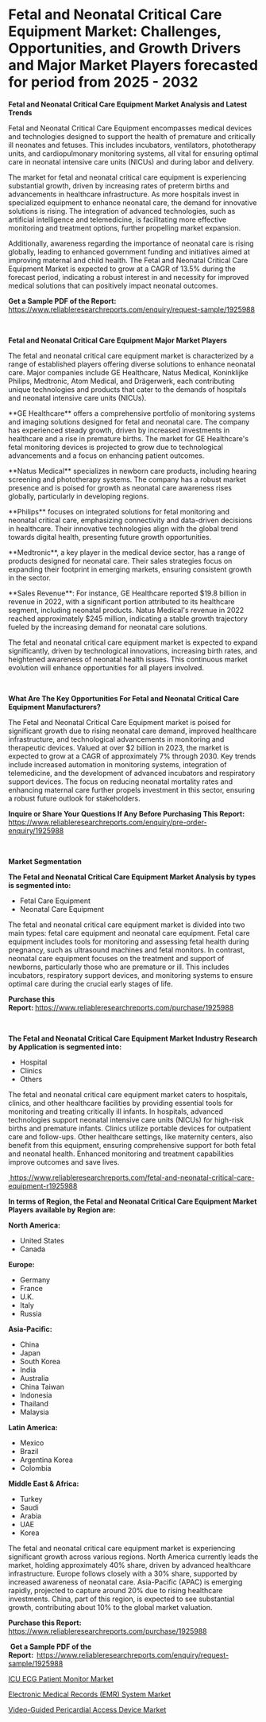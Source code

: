 <p><h1>Fetal and Neonatal Critical Care Equipment Market: Challenges, Opportunities, and Growth Drivers and Major Market Players forecasted for period from 2025 - 2032</h1></p><p><strong>Fetal and Neonatal Critical Care Equipment Market Analysis and Latest Trends</strong></p>
<p><p>Fetal and Neonatal Critical Care Equipment encompasses medical devices and technologies designed to support the health of premature and critically ill neonates and fetuses. This includes incubators, ventilators, phototherapy units, and cardiopulmonary monitoring systems, all vital for ensuring optimal care in neonatal intensive care units (NICUs) and during labor and delivery.</p><p>The market for fetal and neonatal critical care equipment is experiencing substantial growth, driven by increasing rates of preterm births and advancements in healthcare infrastructure. As more hospitals invest in specialized equipment to enhance neonatal care, the demand for innovative solutions is rising. The integration of advanced technologies, such as artificial intelligence and telemedicine, is facilitating more effective monitoring and treatment options, further propelling market expansion.</p><p>Additionally, awareness regarding the importance of neonatal care is rising globally, leading to enhanced government funding and initiatives aimed at improving maternal and child health. The Fetal and Neonatal Critical Care Equipment Market is expected to grow at a CAGR of 13.5% during the forecast period, indicating a robust interest in and necessity for improved medical solutions that can positively impact neonatal outcomes.</p></p>
<p><strong>Get a Sample PDF of the Report:&nbsp;</strong> <a href="https://www.reliableresearchreports.com/enquiry/request-sample/1925988?utm_campaign=40&utm_medium=2&utm_source=Github&utm_content=ia&utm_term=15012025&utm_id=fetal-and-neonatal-critical-care-equipment">https://www.reliableresearchreports.com/enquiry/request-sample/1925988</a></p>
<p>&nbsp;</p>
<p><strong>Fetal and Neonatal Critical Care Equipment Major Market Players</strong></p>
<p><p>The fetal and neonatal critical care equipment market is characterized by a range of established players offering diverse solutions to enhance neonatal care. Major companies include GE Healthcare, Natus Medical, Koninklijke Philips, Medtronic, Atom Medical, and Drägerwerk, each contributing unique technologies and products that cater to the demands of hospitals and neonatal intensive care units (NICUs).</p><p>**GE Healthcare** offers a comprehensive portfolio of monitoring systems and imaging solutions designed for fetal and neonatal care. The company has experienced steady growth, driven by increased investments in healthcare and a rise in premature births. The market for GE Healthcare's fetal monitoring devices is projected to grow due to technological advancements and a focus on enhancing patient outcomes.</p><p>**Natus Medical** specializes in newborn care products, including hearing screening and phototherapy systems. The company has a robust market presence and is poised for growth as neonatal care awareness rises globally, particularly in developing regions.</p><p>**Philips** focuses on integrated solutions for fetal monitoring and neonatal critical care, emphasizing connectivity and data-driven decisions in healthcare. Their innovative technologies align with the global trend towards digital health, presenting future growth opportunities.</p><p>**Medtronic**, a key player in the medical device sector, has a range of products designed for neonatal care. Their sales strategies focus on expanding their footprint in emerging markets, ensuring consistent growth in the sector.</p><p>**Sales Revenue**: For instance, GE Healthcare reported $19.8 billion in revenue in 2022, with a significant portion attributed to its healthcare segment, including neonatal products. Natus Medical's revenue in 2022 reached approximately $245 million, indicating a stable growth trajectory fueled by the increasing demand for neonatal care solutions.</p><p>The fetal and neonatal critical care equipment market is expected to expand significantly, driven by technological innovations, increasing birth rates, and heightened awareness of neonatal health issues. This continuous market evolution will enhance opportunities for all players involved.</p></p>
<p>&nbsp;</p>
<p><strong>What Are The Key Opportunities For Fetal and Neonatal Critical Care Equipment Manufacturers?</strong></p>
<p><p>The Fetal and Neonatal Critical Care Equipment market is poised for significant growth due to rising neonatal care demand, improved healthcare infrastructure, and technological advancements in monitoring and therapeutic devices. Valued at over $2 billion in 2023, the market is expected to grow at a CAGR of approximately 7% through 2030. Key trends include increased automation in monitoring systems, integration of telemedicine, and the development of advanced incubators and respiratory support devices. The focus on reducing neonatal mortality rates and enhancing maternal care further propels investment in this sector, ensuring a robust future outlook for stakeholders.</p></p>
<p><strong>Inquire or Share Your Questions If Any Before Purchasing This Report:</strong> <a href="https://www.reliableresearchreports.com/enquiry/pre-order-enquiry/1925988?utm_campaign=40&utm_medium=2&utm_source=Github&utm_content=ia&utm_term=15012025&utm_id=fetal-and-neonatal-critical-care-equipment">https://www.reliableresearchreports.com/enquiry/pre-order-enquiry/1925988</a></p>
<p>&nbsp;</p>
<p><strong>Market Segmentation</strong></p>
<p><strong>The Fetal and Neonatal Critical Care Equipment Market Analysis by types is segmented into:</strong></p>
<p><ul><li>Fetal Care Equipment</li><li>Neonatal Care Equipment</li></ul></p>
<p><p>The fetal and neonatal critical care equipment market is divided into two main types: fetal care equipment and neonatal care equipment. Fetal care equipment includes tools for monitoring and assessing fetal health during pregnancy, such as ultrasound machines and fetal monitors. In contrast, neonatal care equipment focuses on the treatment and support of newborns, particularly those who are premature or ill. This includes incubators, respiratory support devices, and monitoring systems to ensure optimal care during the crucial early stages of life.</p></p>
<p><strong>Purchase this Report:&nbsp;</strong><a href="https://www.reliableresearchreports.com/purchase/1925988?utm_campaign=40&utm_medium=2&utm_source=Github&utm_content=ia&utm_term=15012025&utm_id=fetal-and-neonatal-critical-care-equipment">https://www.reliableresearchreports.com/purchase/1925988</a></p>
<p>&nbsp;</p>
<p><strong>The Fetal and Neonatal Critical Care Equipment Market Industry Research by Application is segmented into:</strong></p>
<p><ul><li>Hospital</li><li>Clinics</li><li>Others</li></ul></p>
<p><p>The fetal and neonatal critical care equipment market caters to hospitals, clinics, and other healthcare facilities by providing essential tools for monitoring and treating critically ill infants. In hospitals, advanced technologies support neonatal intensive care units (NICUs) for high-risk births and premature infants. Clinics utilize portable devices for outpatient care and follow-ups. Other healthcare settings, like maternity centers, also benefit from this equipment, ensuring comprehensive support for both fetal and neonatal health. Enhanced monitoring and treatment capabilities improve outcomes and save lives.</p></p>
<p><a href="https://www.reliableresearchreports.com/fetal-and-neonatal-critical-care-equipment-r1925988?utm_campaign=40&utm_medium=2&utm_source=Github&utm_content=ia&utm_term=15012025&utm_id=fetal-and-neonatal-critical-care-equipment">&nbsp;https://www.reliableresearchreports.com/fetal-and-neonatal-critical-care-equipment-r1925988</a></p>
<p><strong>In terms of Region, the Fetal and Neonatal Critical Care Equipment Market Players available by Region are:</strong></p>
<p>
    <p> <strong> North America: </strong>
        <ul>
            <li>United States</li>
            <li>Canada</li>
        </ul>
        </p> 
    <p> <strong> Europe: </strong>
        <ul>
            <li>Germany</li>
            <li>France</li>
            <li>U.K.</li>
            <li>Italy</li>
            <li>Russia</li>
        </ul>
        </p> 
    <p> <strong> Asia-Pacific: </strong>
        <ul>
            <li>China</li>
            <li>Japan</li>
            <li>South Korea</li>
            <li>India</li>
            <li>Australia</li>
            <li>China Taiwan</li>
            <li>Indonesia</li>
            <li>Thailand</li>
            <li>Malaysia</li>
        </ul>
        </p> 
    <p> <strong> Latin America: </strong>
        <ul>
            <li>Mexico</li>
            <li>Brazil</li>
            <li>Argentina Korea</li>
            <li>Colombia</li>
        </ul>
        </p> 
    <p> <strong> Middle East & Africa: </strong>
        <ul>
            <li>Turkey</li>
            <li>Saudi</li>
            <li>Arabia</li>
            <li>UAE</li>
            <li>Korea</li>
        </ul>
    </p>
    </p>
<p><p>The fetal and neonatal critical care equipment market is experiencing significant growth across various regions. North America currently leads the market, holding approximately 40% share, driven by advanced healthcare infrastructure. Europe follows closely with a 30% share, supported by increased awareness of neonatal care. Asia-Pacific (APAC) is emerging rapidly, projected to capture around 20% due to rising healthcare investments. China, part of this region, is expected to see substantial growth, contributing about 10% to the global market valuation.</p></p>
<p><strong>Purchase this Report: </strong><a href="https://www.reliableresearchreports.com/purchase/1925988?utm_campaign=40&utm_medium=2&utm_source=Github&utm_content=ia&utm_term=15012025&utm_id=fetal-and-neonatal-critical-care-equipment">https://www.reliableresearchreports.com/purchase/1925988</a></p>
<p>&nbsp;<strong>Get a Sample PDF of the Report:&nbsp;&nbsp;</strong><a href="https://www.reliableresearchreports.com/enquiry/request-sample/1925988?utm_campaign=40&utm_medium=2&utm_source=Github&utm_content=ia&utm_term=15012025&utm_id=fetal-and-neonatal-critical-care-equipment">https://www.reliableresearchreports.com/enquiry/request-sample/1925988</a></p>
<p><strong></strong></p>
<p><p><a href="https://github.com/lvaill871987/Market-Research-Report-List-1/blob/main/icu-ecg-patient-monitor-market.md?utm_campaign=40&utm_medium=2&utm_source=Github&utm_content=ia&utm_term=15012025&utm_id=fetal-and-neonatal-critical-care-equipment">ICU ECG Patient Monitor Market</a></p><p><a href="https://github.com/klaassenmackenzie6/Market-Research-Report-List-1/blob/main/electronic-medical-records-emr-system-market.md?utm_campaign=40&utm_medium=2&utm_source=Github&utm_content=ia&utm_term=15012025&utm_id=fetal-and-neonatal-critical-care-equipment">Electronic Medical Records (EMR) System Market</a></p><p><a href="https://github.com/tanekacalderon743/Market-Research-Report-List-1/blob/main/video-guided-pericardial-access-device-market.md?utm_campaign=40&utm_medium=2&utm_source=Github&utm_content=ia&utm_term=15012025&utm_id=fetal-and-neonatal-critical-care-equipment">Video-Guided Pericardial Access Device Market</a></p></p>